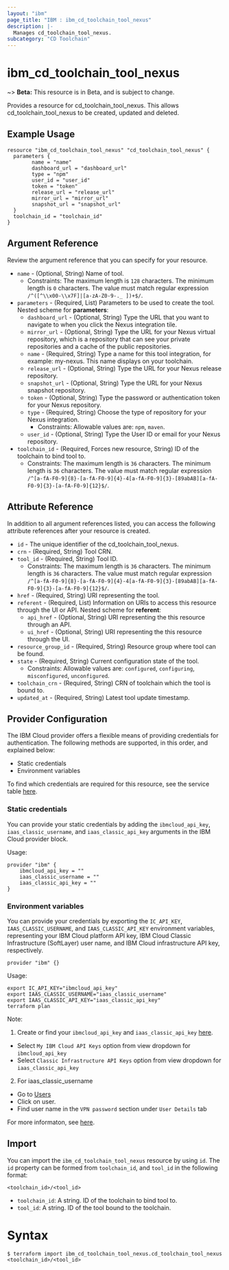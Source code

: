 ```yaml
---
layout: "ibm"
page_title: "IBM : ibm_cd_toolchain_tool_nexus"
description: |-
  Manages cd_toolchain_tool_nexus.
subcategory: "CD Toolchain"
---
```


# ibm_cd_toolchain_tool_nexus

~> **Beta:** This resource is in Beta, and is subject to change.

Provides a resource for cd_toolchain_tool_nexus. This allows cd_toolchain_tool_nexus to be created, updated and deleted.

## Example Usage

```hcl
resource "ibm_cd_toolchain_tool_nexus" "cd_toolchain_tool_nexus" {
  parameters {
		name = "name"
		dashboard_url = "dashboard_url"
		type = "npm"
		user_id = "user_id"
		token = "token"
		release_url = "release_url"
		mirror_url = "mirror_url"
		snapshot_url = "snapshot_url"
  }
  toolchain_id = "toolchain_id"
}
```

## Argument Reference

Review the argument reference that you can specify for your resource.

* `name` - (Optional, String) Name of tool.
  * Constraints: The maximum length is `128` characters. The minimum length is `0` characters. The value must match regular expression `/^([^\\x00-\\x7F]|[a-zA-Z0-9-._ ])+$/`.
* `parameters` - (Required, List) Parameters to be used to create the tool.
Nested scheme for **parameters**:
	* `dashboard_url` - (Optional, String) Type the URL that you want to navigate to when you click the Nexus integration tile.
	* `mirror_url` - (Optional, String) Type the URL for your Nexus virtual repository, which is a repository that can see your private repositories and a cache of the public repositories.
	* `name` - (Required, String) Type a name for this tool integration, for example: my-nexus. This name displays on your toolchain.
	* `release_url` - (Optional, String) Type the URL for your Nexus release repository.
	* `snapshot_url` - (Optional, String) Type the URL for your Nexus snapshot repository.
	* `token` - (Optional, String) Type the password or authentication token for your Nexus repository.
	* `type` - (Required, String) Choose the type of repository for your Nexus integration.
	  * Constraints: Allowable values are: `npm`, `maven`.
	* `user_id` - (Optional, String) Type the User ID or email for your Nexus repository.
* `toolchain_id` - (Required, Forces new resource, String) ID of the toolchain to bind tool to.
  * Constraints: The maximum length is `36` characters. The minimum length is `36` characters. The value must match regular expression `/^[a-fA-F0-9]{8}-[a-fA-F0-9]{4}-4[a-fA-F0-9]{3}-[89abAB][a-fA-F0-9]{3}-[a-fA-F0-9]{12}$/`.

## Attribute Reference

In addition to all argument references listed, you can access the following attribute references after your resource is created.

* `id` - The unique identifier of the cd_toolchain_tool_nexus.
* `crn` - (Required, String) Tool CRN.
* `tool_id` - (Required, String) Tool ID.
  * Constraints: The maximum length is `36` characters. The minimum length is `36` characters. The value must match regular expression `/^[a-fA-F0-9]{8}-[a-fA-F0-9]{4}-4[a-fA-F0-9]{3}-[89abAB][a-fA-F0-9]{3}-[a-fA-F0-9]{12}$/`.
* `href` - (Required, String) URI representing the tool.
* `referent` - (Required, List) Information on URIs to access this resource through the UI or API.
Nested scheme for **referent**:
	* `api_href` - (Optional, String) URI representing the this resource through an API.
	* `ui_href` - (Optional, String) URI representing the this resource through the UI.
* `resource_group_id` - (Required, String) Resource group where tool can be found.
* `state` - (Required, String) Current configuration state of the tool.
  * Constraints: Allowable values are: `configured`, `configuring`, `misconfigured`, `unconfigured`.
* `toolchain_crn` - (Required, String) CRN of toolchain which the tool is bound to.
* `updated_at` - (Required, String) Latest tool update timestamp.

## Provider Configuration

The IBM Cloud provider offers a flexible means of providing credentials for authentication. The following methods are supported, in this order, and explained below:

- Static credentials
- Environment variables

To find which credentials are required for this resource, see the service table [here](https://cloud.ibm.com/docs/ibm-cloud-provider-for-terraform?topic=ibm-cloud-provider-for-terraform-provider-reference#required-parameters).

### Static credentials

You can provide your static credentials by adding the `ibmcloud_api_key`, `iaas_classic_username`, and `iaas_classic_api_key` arguments in the IBM Cloud provider block.

Usage:
```
provider "ibm" {
    ibmcloud_api_key = ""
    iaas_classic_username = ""
    iaas_classic_api_key = ""
}
```

### Environment variables

You can provide your credentials by exporting the `IC_API_KEY`, `IAAS_CLASSIC_USERNAME`, and `IAAS_CLASSIC_API_KEY` environment variables, representing your IBM Cloud platform API key, IBM Cloud Classic Infrastructure (SoftLayer) user name, and IBM Cloud infrastructure API key, respectively.

```
provider "ibm" {}
```

Usage:
```
export IC_API_KEY="ibmcloud_api_key"
export IAAS_CLASSIC_USERNAME="iaas_classic_username"
export IAAS_CLASSIC_API_KEY="iaas_classic_api_key"
terraform plan
```

Note:

1. Create or find your `ibmcloud_api_key` and `iaas_classic_api_key` [here](https://cloud.ibm.com/iam/apikeys).
  - Select `My IBM Cloud API Keys` option from view dropdown for `ibmcloud_api_key`
  - Select `Classic Infrastructure API Keys` option from view dropdown for `iaas_classic_api_key`
2. For iaas_classic_username
  - Go to [Users](https://cloud.ibm.com/iam/users)
  - Click on user.
  - Find user name in the `VPN password` section under `User Details` tab

For more informaton, see [here](https://registry.terraform.io/providers/IBM-Cloud/ibm/latest/docs#authentication).

## Import

You can import the `ibm_cd_toolchain_tool_nexus` resource by using `id`.
The `id` property can be formed from `toolchain_id`, and `tool_id` in the following format:

```
<toolchain_id>/<tool_id>
```
* `toolchain_id`: A string. ID of the toolchain to bind tool to.
* `tool_id`: A string. ID of the tool bound to the toolchain.

# Syntax
```
$ terraform import ibm_cd_toolchain_tool_nexus.cd_toolchain_tool_nexus <toolchain_id>/<tool_id>
```
